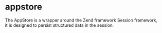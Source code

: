 appstore
========

The AppStore is a wrapper around the Zend framework Session framework, it is designed to persist structured data in the session.
